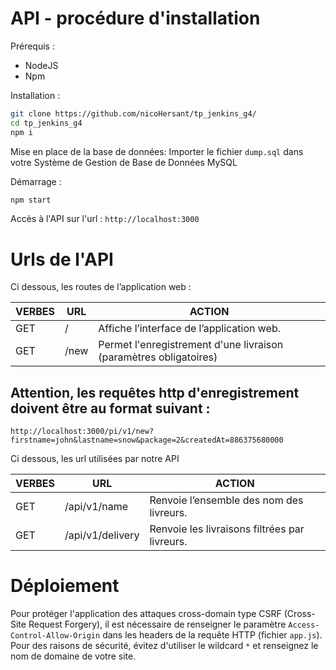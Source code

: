 # API - procédure d'installation

Prérequis :
- NodeJS
- Npm

Installation :

```bash
git clone https://github.com/nicoHersant/tp_jenkins_g4/
cd tp_jenkins_g4
npm i
```
Mise en place de la base de données:
Importer le fichier ```dump.sql``` dans votre Système de Gestion de Base de Données MySQL

Démarrage :

```bash
npm start
```

Accès à l'API sur l'url : `http://localhost:3000`


# Urls de l'API

Ci dessous, les routes de l’application web :

| VERBES      | URL                     | ACTION                                                                |
|-------------|-------------------------|-----------------------------------------------------------------------|
| GET         |    /                    | Affiche l’interface de l’application web.                             |
| GET         |    /new                 | Permet l'enregistrement d'une livraison (paramètres obligatoires)     |

## Attention, les requêtes http d'enregistrement doivent être au format suivant :
```
http://localhost:3000/pi/v1/new?firstname=john&lastname=snow&package=2&createdAt=886375680000
```

Ci dessous, les url utilisées par notre API

| VERBES      | URL                     | ACTION                                                                |
|-------------|-------------------------|-----------------------------------------------------------------------|
| GET         |    /api/v1/name         | Renvoie l’ensemble des nom des livreurs.                              |
| GET         |    /api/v1/delivery     | Renvoie les livraisons filtrées par livreurs.                         |


# Déploiement

Pour protéger l'application des attaques cross-domain type CSRF (Cross-Site Request Forgery), il est nécessaire de renseigner
le paramètre ```Access-Control-Allow-Origin``` dans les headers de la requête HTTP (fichier ```app.js```). Pour des raisons de sécurité, évitez d'utiliser le wildcard ```*``` et renseignez le nom de domaine de votre site.
